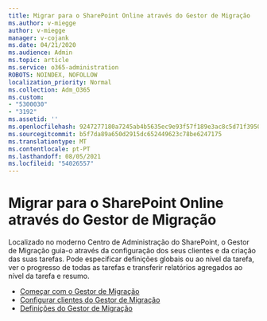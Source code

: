 ```yaml
---
title: Migrar para o SharePoint Online através do Gestor de Migração
ms.author: v-miegge
author: v-miegge
manager: v-cojank
ms.date: 04/21/2020
ms.audience: Admin
ms.topic: article
ms.service: o365-administration
ROBOTS: NOINDEX, NOFOLLOW
localization_priority: Normal
ms.collection: Adm_O365
ms.custom:
- "5300030"
- "3192"
ms.assetid: ''
ms.openlocfilehash: 9247277180a7245ab4b5635ec9e93f57f189e3ac8c5d71f39505616ff4cf0603
ms.sourcegitcommit: b5f7da89a650d2915dc652449623c78be6247175
ms.translationtype: MT
ms.contentlocale: pt-PT
ms.lasthandoff: 08/05/2021
ms.locfileid: "54026557"
---
```

# <a name="migrating-to-sharepoint-online-via-migration-manager"></a>Migrar para o SharePoint Online através do Gestor de Migração

Localizado no moderno Centro de Administração do SharePoint, o Gestor de Migração guia-o através da configuração dos seus clientes e da criação das suas tarefas. Pode especificar definições globais ou ao nível da tarefa, ver o progresso de todas as tarefas e transferir relatórios agregados ao nível da tarefa e resumo.

* [Começar com o Gestor de Migração](https://docs.microsoft.com/sharepointmigration/mm-get-started)
* [Configurar clientes do Gestor de Migração](https://docs.microsoft.com/sharepointmigration/mm-setup-clients)
* [Definições do Gestor de Migração](https://docs.microsoft.com/sharepointmigration/mm-settings)